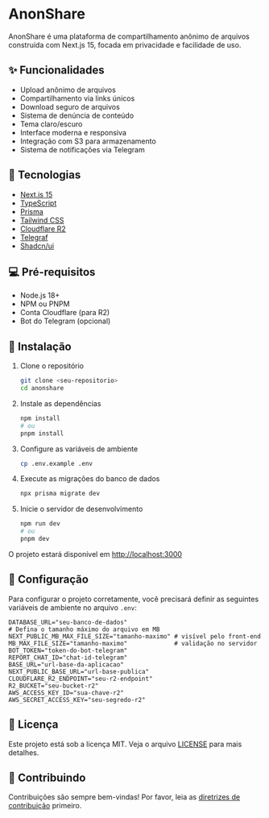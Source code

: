# AnonShare

AnonShare é uma plataforma de compartilhamento anônimo de arquivos construída com Next.js 15, focada em privacidade e facilidade de uso.

## ✨ Funcionalidades

- Upload anônimo de arquivos
- Compartilhamento via links únicos
- Download seguro de arquivos
- Sistema de denúncia de conteúdo
- Tema claro/escuro
- Interface moderna e responsiva
- Integração com S3 para armazenamento
- Sistema de notificações via Telegram

## 🚀 Tecnologias

- [Next.js 15](https://nextjs.org/)
- [TypeScript](https://www.typescriptlang.org/)
- [Prisma](https://www.prisma.io/)
- [Tailwind CSS](https://tailwindcss.com/)
- [Cloudflare R2](https://developers.cloudflare.com/r2/)
- [Telegraf](https://telegraf.js.org/)
- [Shadcn/ui](https://ui.shadcn.com/)

## 💻 Pré-requisitos

- Node.js 18+
- NPM ou PNPM
- Conta Cloudflare (para R2)
- Bot do Telegram (opcional)

## 🚀 Instalação

1. Clone o repositório

    ```bash
    git clone <seu-repositorio>
    cd anonshare
    ```

2. Instale as dependências

    ```bash
    npm install
    # ou
    pnpm install
    ```

3. Configure as variáveis de ambiente

    ```bash
    cp .env.example .env
    ```

4. Execute as migrações do banco de dados

    ```bash
    npx prisma migrate dev
    ```

5. Inicie o servidor de desenvolvimento

    ```bash
    npm run dev
    # ou
    pnpm dev
    ```

O projeto estará disponível em [http://localhost:3000](http://localhost:3000)

## 🔧 Configuração

Para configurar o projeto corretamente, você precisará definir as seguintes variáveis de ambiente no arquivo `.env`:

```env
DATABASE_URL="seu-banco-de-dados"
# Defina o tamanho máximo do arquivo em MB
NEXT_PUBLIC_MB_MAX_FILE_SIZE="tamanho-maximo" # visível pelo front-end
MB_MAX_FILE_SIZE="tamanho-maximo"             # validação no servidor
BOT_TOKEN="token-do-bot-telegram"
REPORT_CHAT_ID="chat-id-telegram"
BASE_URL="url-base-da-aplicacao"
NEXT_PUBLIC_BASE_URL="url-base-publica"
CLOUDFLARE_R2_ENDPOINT="seu-r2-endpoint"
R2_BUCKET="seu-bucket-r2"
AWS_ACCESS_KEY_ID="sua-chave-r2"
AWS_SECRET_ACCESS_KEY="seu-segredo-r2"
```

## 📝 Licença

Este projeto está sob a licença MIT. Veja o arquivo [LICENSE](LICENSE) para mais detalhes.

## 🤝 Contribuindo

Contribuições são sempre bem-vindas! Por favor, leia as [diretrizes de contribuição](CONTRIBUTING.md) primeiro.
